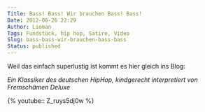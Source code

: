 ```yaml
---
Title: Bass! Bass! Wir brauchen Bass! Bass!
Date: 2012-06-26 22:29
Author: Lioman
Tags: Fundstück, hip hop, Satire, Video
Slug: bass-bass-wir-brauchen-bass-bass
Status: published
---
```


Weil das einfach superlustig ist kommt es hier gleich ins Blog:

*Ein Klassiker des deutschen HipHop, kindgerecht interpretiert von
Fremschämen Deluxe*

{% youtube:: Z_ruys5dj0w %}
